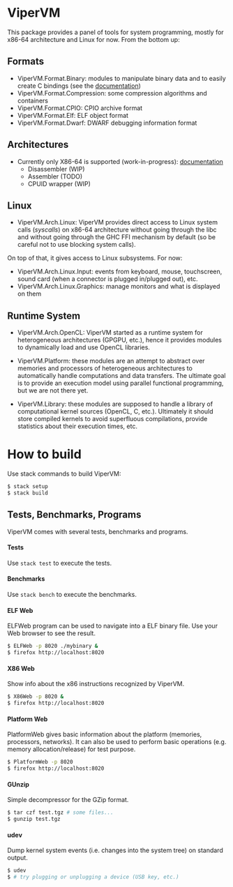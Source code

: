 # ViperVM

This package provides a panel of tools for system programming, mostly for
x86-64 architecture and Linux for now. From the bottom up:

## Formats

* ViperVM.Format.Binary: modules to manipulate binary data and to easily create
  C bindings (see the [documentation](doc/manual/bindings.md))
* ViperVM.Format.Compression: some compression algorithms and containers
* ViperVM.Format.CPIO: CPIO archive format
* ViperVM.Format.Elf: ELF object format
* ViperVM.Format.Dwarf: DWARF debugging information format

## Architectures

* Currently only X86-64 is supported (work-in-progress):
  [documentation](doc/manual/x86.md)
   * Disassembler (WIP)
   * Assembler (TODO)
   * CPUID wrapper (WIP)

## Linux

* ViperVM.Arch.Linux: ViperVM provides direct access to Linux system calls
  (*syscalls*) on x86-64 architecture without going through the libc and
  without going through the GHC FFI mechanism by default (so be careful not to
  use blocking system calls).

On top of that, it gives access to Linux subsystems. For now:

* ViperVM.Arch.Linux.Input: events from keyboard, mouse, touchscreen, sound
  card (when a connector is plugged in/plugged out), etc.
* ViperVM.Arch.Linux.Graphics: manage monitors and what is displayed on them

## Runtime System

* ViperVM.Arch.OpenCL: ViperVM started as a runtime system for heterogeneous
  architectures (GPGPU, etc.), hence it provides modules to dynamically load
  and use OpenCL libraries.

* ViperVM.Platform: these modules are an attempt to abstract over memories and
  processors of heterogeneous architectures to automatically handle
  computations and data transfers. The ultimate goal is to provide an execution
  model using parallel functional programming, but we are not there yet.

* ViperVM.Library: these modules are supposed to handle a library of
  computational kernel sources (OpenCL, C, etc.). Ultimately it should store
  compiled kernels to avoid superfluous compilations, provide statistics about
  their execution times, etc.

# How to build

Use stack commands to build ViperVM:

```bash
$ stack setup
$ stack build
```

## Tests, Benchmarks, Programs

ViperVM comes with several tests, benchmarks and programs.

#### Tests

Use ``stack test`` to execute the tests.

#### Benchmarks

Use ``stack bench`` to execute the benchmarks.

#### ELF Web

ELFWeb program can be used to navigate into a ELF binary file. Use your Web
browser to see the result.

```bash
$ ELFWeb -p 8020 ./mybinary &
$ firefox http://localhost:8020
```

#### X86 Web

Show info about the x86 instructions recognized by ViperVM.

```bash
$ X86Web -p 8020 &
$ firefox http://localhost:8020
```

#### Platform Web

PlatformWeb gives basic information about the platform (memories, processors,
networks). It can also be used to perform basic operations (e.g. memory
allocation/release) for test purpose.

```bash
$ PlatformWeb -p 8020
$ firefox http://localhost:8020
```

#### GUnzip

Simple decompressor for the GZip format.

```bash
$ tar czf test.tgz # some files...
$ gunzip test.tgz
```


#### udev

Dump kernel system events (i.e. changes into the system tree) on standard output.

```bash
$ udev
$ # try plugging or unplugging a device (USB key, etc.)
```
